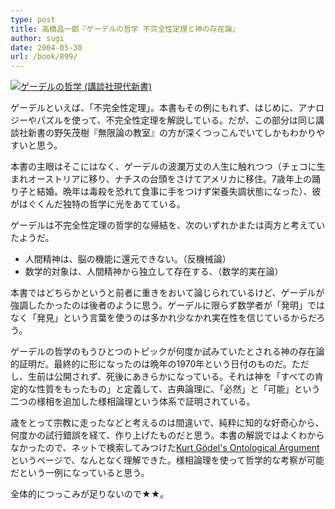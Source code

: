 ```yaml
---
type: post
title: 高橋昌一郎『ゲーデルの哲学 不完全性定理と神の存在論』
author: sugi
date: 2004-05-30
url: /book/899/
---
```

<a href="http://www.amazon.co.jp/exec/obidos/ASIN/406149466X/chezsugi-22/ref=nosim/" name="amazletlink" target="_blank"><img src="http://ecx.images-amazon.com/images/I/41Z2HYZ8C0L.jpg" alt="ゲーデルの哲学 (講談社現代新書)" style="border: none;" class="alignleft" /></a>

ゲーデルといえば、「不完全性定理」。本書もその例にもれず、はじめに、アナロジーやパズルを使って、不完全性定理を解説している。だが、この部分は同じ講談社新書の野矢茂樹『無限論の教室』の方が深くつっこんでいてしかもわかりやすいと思う。

本書の主眼はそこにはなく、ゲーデルの波瀾万丈の人生に触れつつ（チェコに生まれオーストリアに移り、ナチスの台頭をさけてアメリカに移住。7歳年上の踊り子と結婚。晩年は毒殺を恐れて食事に手をつけず栄養失調状態になった）、彼がはぐくんだ独特の哲学に光をあてている。

ゲーデルは不完全性定理の哲学的な帰結を、次のいずれかまたは両方と考えていたようだ。

- 人間精神は、脳の機能に還元できない。（反機械論）
- 数学的対象は、人間精神から独立して存在する、（数学的実在論）

本書ではどちらかというと前者に重きをおいて論じられているけど、ゲーデルが強調したかったのは後者のように思う。ゲーデルに限らず数学者が「発明」ではなく「発見」という言葉を使うのは多かれ少なかれ実在性を信じているからだろう。

ゲーデルの哲学のもうひとつのトピックが何度か試みていたとされる神の存在論的証明だ。最終的に形になったのは晩年の1970年という日付のものだ。ただし、生前は公開されず、死後にあきらかになっている。それは神を「すべての肯定的な性質をもったもの」と定義して、古典論理に、「必然」と「可能」という二つの様相を追加した様相論理という体系で証明されている。

歳をとって宗教に走ったなどと考えるのは間違いで、純粋に知的な好奇心から、何度かの試行錯誤を経て、作り上げたものだと思う。本書の解説ではよくわからなかったので、ネットで検索してみつけた[Kurt Gödel's Ontological Argument](http://www.stats.uwaterloo.ca/~cgsmall/ontology.html)というページで、なんとなく理解できた。様相論理を使って哲学的な考察が可能だという一例になっていると思う。

全体的につっこみが足りないので★★。

